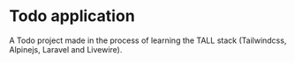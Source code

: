 # Todo application

A Todo project made in the process of learning the TALL stack (Tailwindcss, Alpinejs, Laravel and Livewire).

